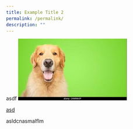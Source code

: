 ```yaml
---
title: Example Title 2
permalink: /permalink/
description: ""
---
```

asdf
![](/images/doggo%20(with%20sapce%20and%20bracket).jpeg)

[asd](/files/Iso-er.pdf)

asldcnasmalflm

